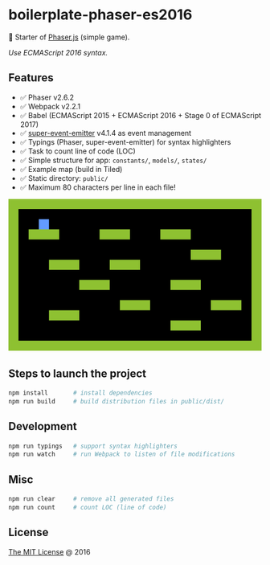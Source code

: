 # boilerplate-phaser-es2016

:fork_and_knife: Starter of [Phaser.js](http://phaser.io) (simple game).

_Use ECMAScript 2016 syntax._

## Features

* :white_check_mark: Phaser v2.6.2
* :white_check_mark: Webpack v2.2.1
* :white_check_mark: Babel (ECMAScript 2015 + ECMAScript 2016 + Stage 0 of ECMAScript 2017)
* :white_check_mark: [super-event-emitter](http://github.com/piecioshka/super-event-emitter)
 v4.1.4 as event management
* :white_check_mark: Typings (Phaser, super-event-emitter) for syntax highlighters
* :white_check_mark: Task to count line of code (LOC)
* :white_check_mark: Simple structure for app: `constants/`, `models/`, `states/`
* :white_check_mark: Example map (build in Tiled)
* :white_check_mark: Static directory: `public/`
* :white_check_mark: Maximum 80 characters per line in each file!

![Demo](./screenshots.png)

## Steps to launch the project

```bash
npm install       # install dependencies
npm run build     # build distribution files in public/dist/
```

## Development

```bash
npm run typings   # support syntax highlighters
npm run watch     # run Webpack to listen of file modifications
```

## Misc

```bash
npm run clear     # remove all generated files
npm run count     # count LOC (line of code)
```

## License

[The MIT License](http://piecioshka.mit-license.org) @ 2016
